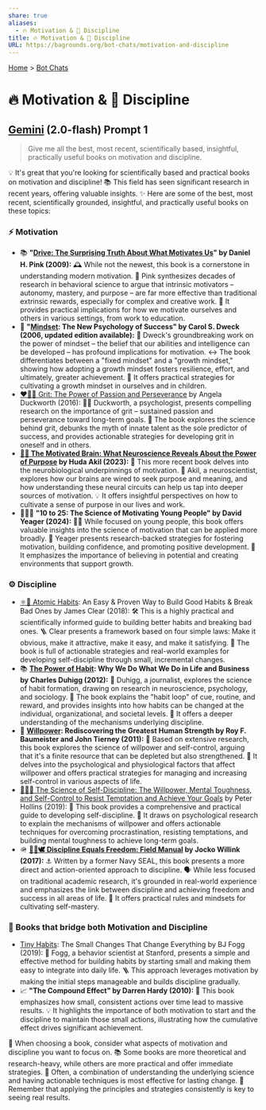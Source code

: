 ```yaml
---
share: true
aliases:
  - 🔥 Motivation & 🧘 Discipline
title: 🔥 Motivation & 🧘 Discipline
URL: https://bagrounds.org/bot-chats/motivation-and-discipline
---
```

[Home](../index.md) > [Bot Chats](./index.md)  
# 🔥 Motivation & 🧘 Discipline  
## [Gemini](../software/gemini.md) (2.0-flash) Prompt 1  
> Give me all the best, most recent, scientifically based, insightful, practically useful books on motivation and discipline.  
  
💡 It's great that you're looking for scientifically based and practical books on motivation and discipline! 📚 This field has seen significant research in recent years, offering valuable insights. ✨ Here are some of the best, most recent, scientifically grounded, insightful, and practically useful books on these topics:  
  
### ⚡️ Motivation  
  
* 📚 **"[Drive: The Surprising Truth About What Motivates Us](../books/drive-the-surprising-truth-about-what-motivates-us.md)" by Daniel H. Pink (2009):** 🕰️ While not the newest, this book is a cornerstone in understanding modern motivation. 🧪 Pink synthesizes decades of research in behavioral science to argue that intrinsic motivators – autonomy, mastery, and purpose – are far more effective than traditional extrinsic rewards, especially for complex and creative work. 💼 It provides practical implications for how we motivate ourselves and others in various settings, from work to education.  
* 🧠 **"[Mindset](../books/mindset.md): The New Psychology of Success" by Carol S. Dweck (2006, updated edition available):** 🌟 Dweck's groundbreaking work on the power of mindset – the belief that our abilities and intelligence can be developed – has profound implications for motivation. ↔️ The book differentiates between a "fixed mindset" and a "growth mindset," showing how adopting a growth mindset fosters resilience, effort, and ultimately, greater achievement. 🌱 It offers practical strategies for cultivating a growth mindset in ourselves and in children.  
* [❤️‍🔥💪 Grit: The Power of Passion and Perseverance](../books/grit-the-power-of-passion-and-perseverance.md) by Angela Duckworth (2016): 👩‍🔬 Duckworth, a psychologist, presents compelling research on the importance of grit – sustained passion and perseverance toward long-term goals. 🔬 The book explores the science behind grit, debunks the myth of innate talent as the sole predictor of success, and provides actionable strategies for developing grit in oneself and in others.  
* **[🎯🧠 The Motivated Brain: What Neuroscience Reveals About the Power of Purpose](../books/the-motivated-brain-what-neuroscience-reveals-about-the-power-of-purpose.md) by Huda Akil (2023):** 🧠 This more recent book delves into the neurobiological underpinnings of motivation. 🔬 Akil, a neuroscientist, explores how our brains are wired to seek purpose and meaning, and how understanding these neural circuits can help us tap into deeper sources of motivation. 💡 It offers insightful perspectives on how to cultivate a sense of purpose in our lives and work.  
* 🧑‍🤝‍🧑 **"10 to 25: The Science of Motivating Young People" by David Yeager (2024):** 🧑‍🏫 While focused on young people, this book offers valuable insights into the science of motivation that can be applied more broadly. 🧪 Yeager presents research-backed strategies for fostering motivation, building confidence, and promoting positive development. 🌟 It emphasizes the importance of believing in potential and creating environments that support growth.  
  
### ⚙️ Discipline  
  
* [⚛️🔄 Atomic Habits](../books/atomic-habits.md): An Easy & Proven Way to Build Good Habits & Break Bad Ones by James Clear (2018): 🛠️ This is a highly practical and scientifically informed guide to building better habits and breaking bad ones. 🪜 Clear presents a framework based on four simple laws: Make it obvious, make it attractive, make it easy, and make it satisfying. 📝 The book is full of actionable strategies and real-world examples for developing self-discipline through small, incremental changes.  
* 📚 **[The Power of Habit](../books/the-power-of-habit.md): Why We Do What We Do in Life and Business by Charles Duhigg (2012):** 📰 Duhigg, a journalist, explores the science of habit formation, drawing on research in neuroscience, psychology, and sociology. 🔁 The book explains the "habit loop" of cue, routine, and reward, and provides insights into how habits can be changed at the individual, organizational, and societal levels. 🧠 It offers a deeper understanding of the mechanisms underlying discipline.  
* 💪 **[Willpower](../books/willpower.md): Rediscovering the Greatest Human Strength by Roy F. Baumeister and John Tierney (2011):** 🧠 Based on extensive research, this book explores the science of willpower and self-control, arguing that it's a finite resource that can be depleted but also strengthened. 🧠 It delves into the psychological and physiological factors that affect willpower and offers practical strategies for managing and increasing self-control in various aspects of life.  
* [💪🎯🔬 The Science of Self-Discipline: The Willpower, Mental Toughness, and Self-Control to Resist Temptation and Achieve Your Goals](../books/the-science-of-self-discipline-the-willpower-mental-toughness-and-self-control-to-resist-temptation-and-achieve-your-goals.md) by Peter Hollins (2019): 📖 This book provides a comprehensive and practical guide to developing self-discipline. 🧪 It draws on psychological research to explain the mechanisms of willpower and offers actionable techniques for overcoming procrastination, resisting temptations, and building mental toughness to achieve long-term goals.  
* 🪖 **[🧘🟰🕊️ Discipline Equals Freedom: Field Manual](../books/discipline-equals-freedom-field-manual.md) by Jocko Willink (2017):** ⚓️ Written by a former Navy SEAL, this book presents a more direct and action-oriented approach to discipline. 🗣️ While less focused on traditional academic research, it's grounded in real-world experience and emphasizes the link between discipline and achieving freedom and success in all areas of life. 📜 It offers practical rules and mindsets for cultivating self-mastery.  
  
### 🤝 Books that bridge both Motivation and Discipline  
  
* [Tiny Habits](../books/tiny-habits.md): The Small Changes That Change Everything by BJ Fogg (2019): 🔬 Fogg, a behavior scientist at Stanford, presents a simple and effective method for building habits by starting small and making them easy to integrate into daily life. 🪜 This approach leverages motivation by making the initial steps manageable and builds discipline gradually.  
* 📈 **"The Compound Effect" by Darren Hardy (2010):** 🚀 This book emphasizes how small, consistent actions over time lead to massive results. 💡 It highlights the importance of both motivation to start and the discipline to maintain those small actions, illustrating how the cumulative effect drives significant achievement.  
  
🤔 When choosing a book, consider what aspects of motivation and discipline you want to focus on. 📚 Some books are more theoretical and research-heavy, while others are more practical and offer immediate strategies. 🤝 Often, a combination of understanding the underlying science and having actionable techniques is most effective for lasting change. 🔑 Remember that applying the principles and strategies consistently is key to seeing real results.  
